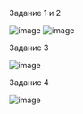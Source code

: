 Задание 1 и 2

![image](https://github.com/lequder/eltex_homework_1/assets/128475914/ce0ab385-f70e-4b38-b000-b9c14360652d)
![image](https://github.com/lequder/eltex_homework_1/assets/128475914/7492ba6b-e8ff-4208-92ac-13d487b827dd)

Задание 3

![image](https://github.com/lequder/eltex_homework_1/assets/128475914/b029847b-52fe-49c0-b1da-23ee7cd70156)

Задание 4

![image](https://github.com/lequder/eltex_homework_1/assets/128475914/9fe1ee48-999d-459d-af4e-130d922fe9e3)
